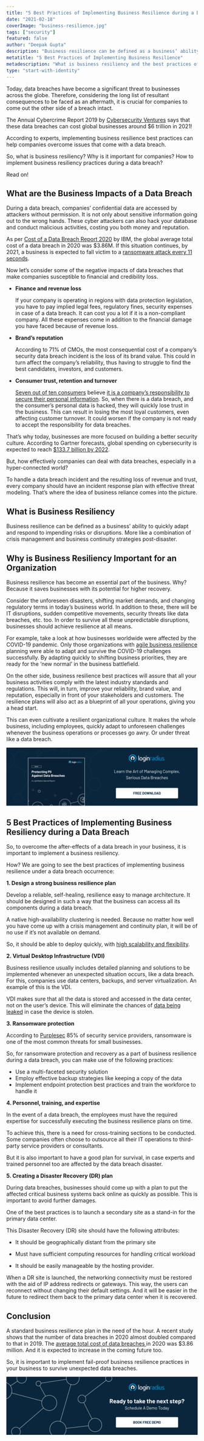 ```yaml
---
title: "5 Best Practices of Implementing Business Resilience during a Data Breach"
date: "2021-02-18"
coverImage: "business-resilience.jpg"
tags: ["security"]
featured: false
author: "Deepak Gupta"
description: "Business resilience can be defined as a business’ ability to quickly adapt and respond to impending risks or disruptions. More like a combination of crisis management and business continuity strategies post-disaster."
metatitle: "5 Best Practices of Implementing Business Resilience"
metadescription: "What is business resiliency and the best practices of implementing business resilience during a data breach. Also find out the business impact of a data breach."
type: "start-with-identity"
---
```


Today, data breaches have become a significant threat to businesses across the globe. Therefore, considering the long list of resultant consequences to be faced as an aftermath, it is crucial for companies to come out the other side of a breach intact.

The Annual Cybercrime Report 2019 by [Cybersecurity Ventures](https://www.herjavecgroup.com/the-2019-official-annual-cybercrime-report/#:~:text=Cybersecurity%20Ventures%20has%20reaffirmed%20their,associated%20with%20cybercrime%20are%20vast.) says that these data breaches can cost global businesses around \$6 trillion in 2021!

According to experts, implementing business resilience best practices can help companies overcome issues that come with a data breach.

So, what is business resiliency? Why is it important for companies? How to implement business resiliency practices during a data breach?

Read on!

## What are the Business Impacts of a Data Breach

During a data breach, companies’ confidential data are accessed by attackers without permission. It is not only about sensitive information going out to the wrong hands. These cyber attackers can also hack your database and conduct malicious activities, costing you both money and reputation.

As per [Cost of a Data Breach Report 2020](https://www.ibm.com/security/digital-assets/cost-data-breach-report/#/) by IBM, the global average total cost of a data breach in 2020 was \$3.86M. If this situation continues, by 2021, a business is expected to fall victim to a [ransomware attack every 11 seconds](https://www.herjavecgroup.com/wp-content/uploads/2018/12/CV-HG-2019-Official-Annual-Cybercrime-Report.pdf).

Now let’s consider some of the negative impacts of data breaches that make companies susceptible to financial and credibility loss.

- **Finance and revenue loss**

  If your company is operating in regions with data protection legislation, you have to pay implied legal fees, regulatory fines, security expenses in case of a data breach. It can cost you a lot if it is a non-compliant company. All these expenses come in addition to the financial damage you have faced because of revenue loss.

- **Brand’s reputation**

  According to 71% of CMOs, the most consequential cost of a company’s security data breach incident is the loss of its brand value. This could in turn affect the company’s reliability, thus having to struggle to find the best candidates, investors, and customers.

- **Consumer trust, retention and turnover**

  [Seven out of ten consumers](https://www6.thalesgroup.com/2016-data-breaches-customer-loyalty-report-pr) believe [it is a company’s responsibility to secure their personal information](https://www6.thalesgroup.com/2016-data-breaches-customer-loyalty-report-pr). So, when there is a data breach, and the consumer’s personal data is hacked, they will quickly lose trust in the business. This can result in losing the most loyal customers, even affecting customer turnover. It could worsen if the company is not ready to accept the responsibility for data breaches.

That’s why today, businesses are more focused on building a better security culture. According to Gartner forecasts, global spending on cybersecurity is expected to reach [\$133.7 billion by 2022](https://www.gartner.com/en/newsroom/press-releases/2018-08-15-gartner-forecasts-worldwide-information-security-spending-to-exceed-124-billion-in-2019).

But, how effectively companies can deal with data breaches, especially in a hyper-connected world?

To handle a data breach incident and the resulting loss of revenue and trust, every company should have an incident response plan with effective threat modeling. That’s where the idea of business reliance comes into the picture.

## What is Business Resiliency

Business resilience can be defined as a business’ ability to quickly adapt and respond to impending risks or disruptions. More like a combination of crisis management and business continuity strategies post-disaster.

## Why is Business Resiliency Important for an Organization

Business resilience has become an essential part of the business. Why? Because it saves businesses with its potential for higher recovery.

Consider the unforeseen disasters, shifting market demands, and changing regulatory terms in today’s business world. In addition to these, there will be IT disruptions, sudden competitive movements, security threats like data breaches, etc. too. In order to survive all these unpredictable disruptions, businesses should achieve resilience at all means.

For example, take a look at how businesses worldwide were affected by the COVID-19 pandemic. Only those organizations with [agile business resilience](https://www.mckinsey.com/business-functions/organization/our-insights/an-operating-model-for-the-next-normal-lessons-from-agile-organizations-in-the-crisis) planning were able to adapt and survive the COVID-19 challenges successfully. By adapting quickly to shifting business priorities, they are ready for the ‘new normal’ in the business battlefield.

On the other side, business resilience best practices will assure that all your business activities comply with the latest industry standards and regulations. This will, in turn, improve your reliability, brand value, and reputation, especially in front of your stakeholders and customers. The resilience plans will also act as a blueprint of all your operations, giving you a head start.

This can even cultivate a resilient organizational culture. It makes the whole business, including employees, quickly adapt to unforeseen challenges whenever the business operations or processes go awry. Or under threat like a data breach.

[![protecting-pii-against-data-breaches](protecting-pii-against-data-breaches.png)](https://www.loginradius.com/resource/pii-data-breach-report/)

## 5 Best Practices of Implementing Business Resiliency during a Data Breach

So, to overcome the after-effects of a data breach in your business, it is important to implement a business resiliency.

How? We are going to see the best practices of implementing business resilience under a data breach occurrence:

**1. Design a strong business resilience plan**

Develop a reliable, self-healing, resilience easy to manage architecture. It should be designed in such a way that the business can access all its components during a data breach.

A native high-availability clustering is needed. Because no matter how well you have come up with a crisis management and continuity plan, it will be of no use if it’s not available on demand.

So, it should be able to deploy quickly, with [high scalability and flexibility](https://www.loginradius.com/scalability/).

**2. Virtual Desktop Infrastructure (VDI)**

Business resilience usually includes detailed planning and solutions to be implemented whenever an unexpected situation occurs, like a data breach. For this, companies use data centers, backups, and server virtualization. An example of this is the VDI.

VDI makes sure that all the data is stored and accessed in the data center, not on the user’s device. This will eliminate the chances of [data being leaked](https://www.loginradius.com/blog/start-with-identity/2019/01/how-do-i-know-if-my-email-has-been-leaked-in-a-data-breach/) in case the device is stolen.

**3. Ransomware protection**

According to [Purplesec](https://purplesec.us/resources/cyber-security-statistics/ransomware/) 85% of security service providers, ransomware is one of the most common threats for small businesses.

So, for ransomware protection and recovery as a part of business resilience during a data breach, you can make use of the following practices:

- Use a multi-faceted security solution
- Employ effective backup strategies like keeping a copy of the data
- Implement endpoint protection best practices and train the workforce to handle it

**4. Personnel, training, and expertise**

In the event of a data breach, the employees must have the required expertise for successfully executing the business resilience plans on time.

To achieve this, there is a need for cross-training sections to be conducted. Some companies often choose to outsource all their IT operations to third-party service providers or consultants.

But it is also important to have a good plan for survival, in case experts and trained personnel too are affected by the data breach disaster.

**5. Creating a Disaster Recovery (DR) plan**

During data breaches, businesses should come up with a plan to put the affected critical business systems back online as quickly as possible. This is important to avoid further damages.

One of the best practices is to launch a secondary site as a stand-in for the primary data center.

This Disaster Recovery (DR) site should have the following attributes:

- It should be geographically distant from the primary site
- Must have sufficient computing resources for handling
  critical workload

- It should be easily manageable by the hosting provider.

When a DR site is launched, the networking connectivity must be restored with the aid of IP address redirects or gateways. This way, the users can reconnect without changing their default settings. And it will be easier in the future to redirect them back to the primary data center when it is recovered.

## Conclusion

A standard business resilience plan in the need of the hour. A recent study shows that the number of data breaches in 2020 almost doubled compared to that in 2019. The [average total cost of data breaches ](https://www.capita.com/sites/g/files/nginej146/files/2020-08/Ponemon-Global-Cost-of-Data-Breach-Study-2020.pdf)in 2020 was \$3.86 million. And it is expected to increase in the coming future too.

So, it is important to implement fail-proof business resilience practices in your business to survive unexpected data breaches.

[![LoginRadius Book a Demo](Book-a-demo.png)](https://www.loginradius.com/book-a-demo/)
